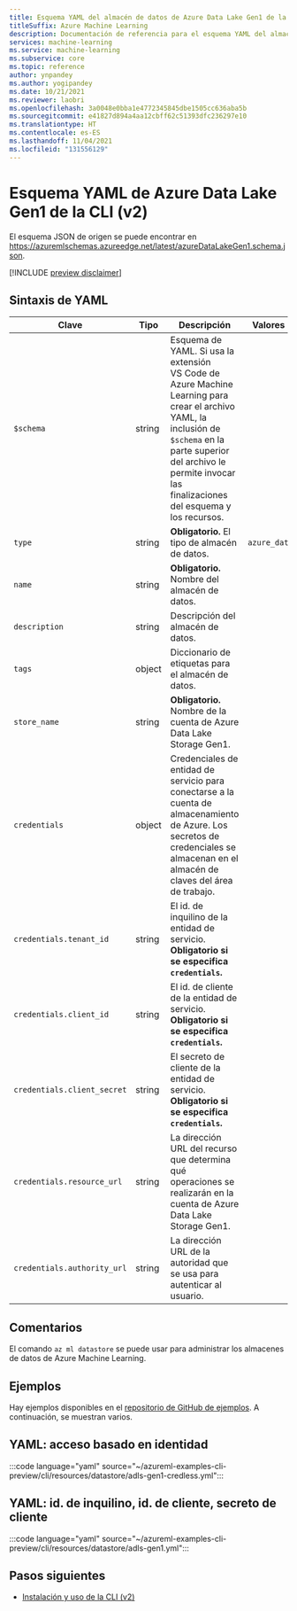 ```yaml
---
title: Esquema YAML del almacén de datos de Azure Data Lake Gen1 de la CLI (v2)
titleSuffix: Azure Machine Learning
description: Documentación de referencia para el esquema YAML del almacén de datos de Azure Data Lake Gen1 de la CLI (v2).
services: machine-learning
ms.service: machine-learning
ms.subservice: core
ms.topic: reference
author: ynpandey
ms.author: yogipandey
ms.date: 10/21/2021
ms.reviewer: laobri
ms.openlocfilehash: 3a0048e0bba1e4772345845dbe1505cc636aba5b
ms.sourcegitcommit: e41827d894a4aa12cbff62c51393dfc236297e10
ms.translationtype: HT
ms.contentlocale: es-ES
ms.lasthandoff: 11/04/2021
ms.locfileid: "131556129"
---
```

# <a name="cli-v2-azure-data-lake-gen1-yaml-schema"></a>Esquema YAML de Azure Data Lake Gen1 de la CLI (v2)

El esquema JSON de origen se puede encontrar en https://azuremlschemas.azureedge.net/latest/azureDataLakeGen1.schema.json.

[!INCLUDE [preview disclaimer](../../includes/machine-learning-preview-generic-disclaimer.md)]

## <a name="yaml-syntax"></a>Sintaxis de YAML

| Clave | Tipo | Descripción | Valores permitidos | Valor predeterminado |
| --- | ---- | ----------- | -------------- | ------- |
| `$schema` | string | Esquema de YAML. Si usa la extensión VS Code de Azure Machine Learning para crear el archivo YAML, la inclusión de `$schema` en la parte superior del archivo le permite invocar las finalizaciones del esquema y los recursos. | | |
| `type` | string | **Obligatorio.** El tipo de almacén de datos. | `azure_data_lake_gen1` | |
| `name` | string | **Obligatorio.** Nombre del almacén de datos. | | |
| `description` | string | Descripción del almacén de datos. | | |
| `tags` | object | Diccionario de etiquetas para el almacén de datos. | | |
| `store_name` | string | **Obligatorio.** Nombre de la cuenta de Azure Data Lake Storage Gen1. | | |
| `credentials` | object | Credenciales de entidad de servicio para conectarse a la cuenta de almacenamiento de Azure. Los secretos de credenciales se almacenan en el almacén de claves del área de trabajo. | | |
| `credentials.tenant_id` | string | El id. de inquilino de la entidad de servicio. **Obligatorio si se especifica `credentials`.** | | |
| `credentials.client_id` | string | El id. de cliente de la entidad de servicio. **Obligatorio si se especifica `credentials`.** | | |
| `credentials.client_secret` | string | El secreto de cliente de la entidad de servicio. **Obligatorio si se especifica `credentials`.** | | |
| `credentials.resource_url` | string | La dirección URL del recurso que determina qué operaciones se realizarán en la cuenta de Azure Data Lake Storage Gen1. | | `https://datalake.azure.net/` |
| `credentials.authority_url` | string | La dirección URL de la autoridad que se usa para autenticar al usuario. | | `https://login.microsoftonline.com` |

## <a name="remarks"></a>Comentarios

El comando `az ml datastore` se puede usar para administrar los almacenes de datos de Azure Machine Learning.

## <a name="examples"></a>Ejemplos

Hay ejemplos disponibles en el [repositorio de GitHub de ejemplos](https://github.com/Azure/azureml-examples/tree/main/cli/resources/datastore). A continuación, se muestran varios.

## <a name="yaml-identity-based-access"></a>YAML: acceso basado en identidad

:::code language="yaml" source="~/azureml-examples-cli-preview/cli/resources/datastore/adls-gen1-credless.yml":::

## <a name="yaml-tenant-id-client-id-client-secret"></a>YAML: id. de inquilino, id. de cliente, secreto de cliente

:::code language="yaml" source="~/azureml-examples-cli-preview/cli/resources/datastore/adls-gen1.yml":::

## <a name="next-steps"></a>Pasos siguientes

- [Instalación y uso de la CLI (v2)](how-to-configure-cli.md)
